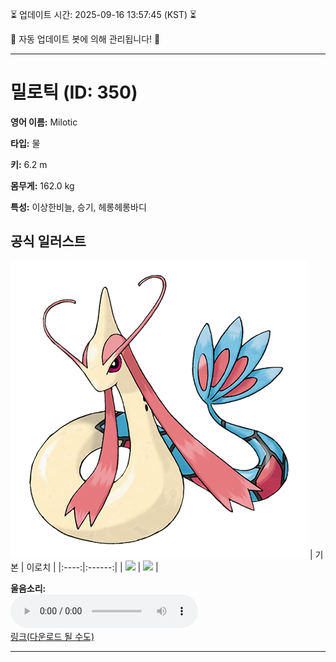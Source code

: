 
⏳ 업데이트 시간: 2025-09-16 13:57:45 (KST) ⏳

🤖 자동 업데이트 봇에 의해 관리됩니다! 🤖

---

# 밀로틱 (ID: 350)
**영어 이름:** Milotic

**타입:** 물

**키:** 6.2 m

**몸무게:** 162.0 kg

**특성:** 이상한비늘, 승기, 헤롱헤롱바디

## 공식 일러스트
![](https://raw.githubusercontent.com/PokeAPI/sprites/master/sprites/pokemon/other/official-artwork/350.png)
| 기본 | 이로치 |
|:----:|:------:|
| <img src="http://play.pokemonshowdown.com/sprites/ani/milotic.gif" width="200"> | <img src="http://play.pokemonshowdown.com/sprites/ani-shiny/milotic.gif" width="200"> |

**울음소리:**<br><audio controls src="https://raw.githubusercontent.com/PokeAPI/cries/main/cries/pokemon/latest/350.ogg"></audio><br> [링크(다운로드 될 수도)](https://raw.githubusercontent.com/PokeAPI/cries/main/cries/pokemon/latest/350.ogg)


---

